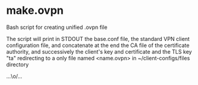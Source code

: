# make.ovpn
Bash script for creating unified .ovpn file

The script will print in STDOUT the base.conf file, the standard VPN client configuration file, and concatenate at the end the CA file of the certificate authority, and successively the client's key and certificate and the TLS key "ta" redirecting to a only file named <name.ovpn> in ~/client-configs/files directory

...\o/...
